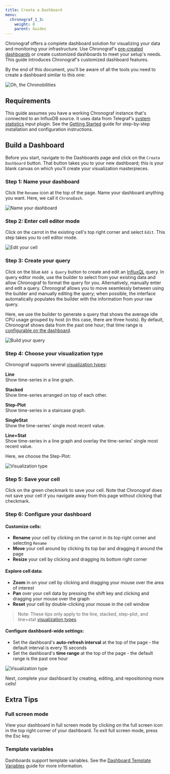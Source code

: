 ```yaml
---
title: Create a Dashboard
menu:
  chronograf_1_3:
    weight: 0
    parent: Guides
---
```


Chronograf offers a complete dashboard solution for visualizing your data and monitoring your infrastructure.
Use Chronograf's [pre-created dashboards](/chronograf/v1.3/troubleshooting/frequently-asked-questions/#what-applications-are-supported-in-chronograf) or create customized dashboards to meet your setup's needs.
This guide introduces Chronograf's customized dashboard features.

By the end of this document, you'll be aware of all the tools you need to create a dashboard similar to this one:

![Oh, the Chronobilities](/img/chronograf/v1.3/g-dashboard-possibilities.png)

## Requirements

This guide assumes you have a working Chronograf instance that's connected to an InfluxDB source.
It uses data from Telegraf's [system statistics](https://github.com/influxdata/telegraf/tree/master/plugins/inputs/system) input plugin.
See the [Getting Started](/chronograf/v1.3/introduction/getting-started/) guide for step-by-step installation and configuration instructions.

## Build a Dashboard

Before you start, navigate to the Dashboards page and click on the `Create Dashboard` button.
That button takes you to your new dashboard; this is your blank canvas on which you'll create your visualization masterpieces.

### Step 1: Name your dashboard 

Click the `Rename` icon at the top of the page.
Name your dashboard anything you want.
Here, we call it `ChronoDash`.

![Name your dashboard](/img/chronograf/v1.3/g-dashboard-rename.png)

### Step 2: Enter cell editor mode

Click on the carrot in the existing cell's top right corner and select `Edit`.
This step takes you to cell editor mode.

![Edit your cell](/img/chronograf/v1.3/g-dashboard-edit.png)

### Step 3: Create your query

Click on the blue `Add a Query` button to create and edit an [InfluxQL](/influxdb/v1.2/query_language/) query.
In query editor mode, use the builder to select from your existing data and allow Chronograf to format the query for you.
Alternatively, manually enter and edit a query.
Chronograf allows you to move seamlessly between using the builder and manually editing the query; when possible, the interface automatically populates the builder with the information from your raw query.

Here, we use the builder to generate a query that shows the average idle CPU usage grouped by host (in this case, there are three hosts).
By default, Chronograf shows data from the past one hour; that time range is [configurable on the dashboard](#step-6-configure-your-dashboard).

![Build your query](/img/chronograf/v1.3/g-dashboard-builder.png)

### Step 4: Choose your visualization type

Chronograf supports several [visualization types](/chronograf/v1.3/troubleshooting/frequently-asked-questions/#what-visualization-types-does-chronograf-support):

**Line**  
Show time-series in a line graph.

**Stacked**  
Show time-series arranged on top of each other.

**Step-Plot**  
Show time-series in a staircase graph.
 
**SingleStat**  
Show the time-series' single most recent value.
 
**Line+Stat**  
Show time-series in a line graph and overlay the time-series' single most recent value.

Here, we choose the Step-Plot:

![Visualization type](/img/chronograf/v1.3/g-dashboard-type.png)

### Step 5: Save your cell
Click on the green checkmark to save your cell.
Note that Chronograf does not save your cell if you navigate away from this page without clicking that checkmark.

### Step 6: Configure your dashboard

#### Customize cells:
* **Rename** your cell by clicking on the carrot in its top right corner and selecting `Rename`
* **Move** your cell around by clicking its top bar and dragging it around the page
* **Resize** your cell by clicking and dragging its bottom right corner

#### Explore cell data:
* **Zoom** in on your cell by clicking and dragging your mouse over the area of interest
* **Pan** over your cell data by pressing the shift key and clicking and dragging your mouse over the graph
* **Reset** your cell by double-clicking your mouse in the cell window 

> Note:
These tips only apply to the line, stacked, step-plot, and line+stat [visualization types](/chronograf/v1.3/troubleshooting/frequently-asked-questions/#what-visualization-types-does-chronograf-support).

#### Configure dashboard-wide settings:
* Set the dashboard's **auto-refresh interval** at the top of the page - the default interval is every 15 seconds
* Set the dashboard's **time range** at the top of the page - the default range is the past one hour

![Visualization type](/img/chronograf/v1.3/g-dashboard-resize.gif)

Next, complete your dashboard by creating, editing, and repositioning more cells! 

## Extra Tips

### Full screen mode
View your dashboard in full screen mode by clicking on the full screen icon in the top right corner of your dashboard.
To exit full screen mode, press the Esc key.

### Template variables
Dashboards support template variables.
See the [Dashboard Template Variables](/chronograf/v1.3/guides/dashboard-template-variables/) guide for more information.
